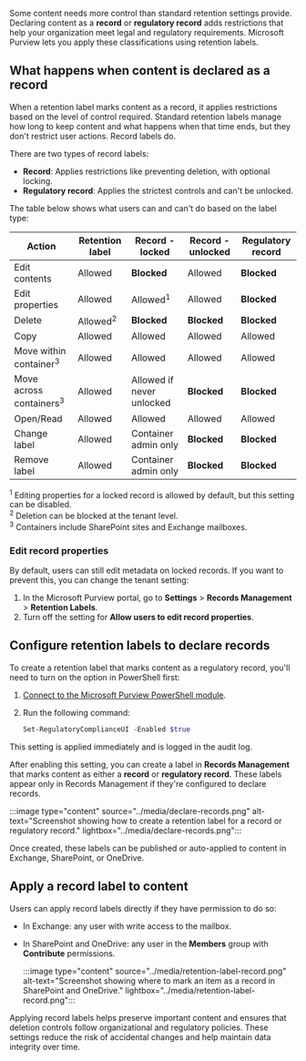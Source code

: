 Some content needs more control than standard retention settings provide. Declaring content as a **record** or **regulatory record** adds restrictions that help your organization meet legal and regulatory requirements. Microsoft Purview lets you apply these classifications using retention labels.

## What happens when content is declared as a record

When a retention label marks content as a record, it applies restrictions based on the level of control required. Standard retention labels manage how long to keep content and what happens when that time ends, but they don't restrict user actions. Record labels do.

There are two types of record labels:

- **Record**: Applies restrictions like preventing deletion, with optional locking.
- **Regulatory record**: Applies the strictest controls and can't be unlocked.

The table below shows what users can and can't do based on the label type:

| Action  | Retention label | Record - locked | Record - unlocked | Regulatory record |
|-----|-----|-----|-----|-----|
| Edit contents | Allowed | **Blocked** | Allowed | **Blocked** |
| Edit properties  | Allowed | Allowed<sup>1</sup> | Allowed | **Blocked** |
| Delete | Allowed<sup>2</sup> | **Blocked** | **Blocked** | **Blocked** |
| Copy | Allowed             | Allowed  | Allowed | Allowed |
| Move within container<sup>3</sup>  | Allowed | Allowed| Allowed | Allowed |
| Move across containers<sup>3</sup> | Allowed | Allowed if never unlocked | **Blocked** | **Blocked** |
| Open/Read | Allowed | Allowed | Allowed | Allowed |
| Change label | Allowed | Container admin only | **Blocked** | **Blocked** |
| Remove label | Allowed | Container admin only | **Blocked** | **Blocked** |

<sup>1</sup> Editing properties for a locked record is allowed by default, but this setting can be disabled. <br><sup>2</sup> Deletion can be blocked at the tenant level. <br><sup>3</sup> Containers include SharePoint sites and Exchange mailboxes.

### Edit record properties

By default, users can still edit metadata on locked records. If you want to prevent this, you can change the tenant setting:

1. In the Microsoft Purview portal, go to **Settings** > **Records Management** > **Retention Labels**.
1. Turn off the setting for **Allow users to edit record properties**.

## Configure retention labels to declare records

To create a retention label that marks content as a regulatory record, you'll need to turn on the option in PowerShell first:

1. [Connect to the Microsoft Purview PowerShell module](/powershell/exchange/connect-to-scc-powershell?azure-portal=true).
1. Run the following command:

   ```powershell
   Set-RegulatoryComplianceUI -Enabled $true
   ```

This setting is applied immediately and is logged in the audit log.

After enabling this setting, you can create a label in **Records Management** that marks content as either a **record** or **regulatory record**. These labels appear only in Records Management if they're configured to declare records.

:::image type="content" source="../media/declare-records.png" alt-text="Screenshot showing how to create a retention label for a record or regulatory record." lightbox="../media/declare-records.png":::

Once created, these labels can be published or auto-applied to content in Exchange, SharePoint, or OneDrive.

## Apply a record label to content

Users can apply record labels directly if they have permission to do so:

- In Exchange: any user with write access to the mailbox.
- In SharePoint and OneDrive: any user in the **Members** group with **Contribute** permissions.

  :::image type="content" source="../media/retention-label-record.png" alt-text="Screenshot showing where to mark an item as a record in SharePoint and OneDrive." lightbox="../media/retention-label-record.png":::

Applying record labels helps preserve important content and ensures that deletion controls follow organizational and regulatory policies. These settings reduce the risk of accidental changes and help maintain data integrity over time.

